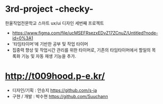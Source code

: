 # 3rd-project -checky-
한울직업전문학교 스마트 ux/ui 디자인 세번째 프로젝트
- https://www.figma.com/file/ucMSEFRsezxEDvZ17ZCnuZ/Untitled?node-id=0%3A1
- '타임타이머'에 기반한 공부 및 작업 타이머
- 집중력 향상 및 작업시간 관리를 위한 타이머로, 기존의 타임타이머에서 할일의 목록화 기능 및 자동 재생 기능을 추가.

# http://t009hood.p-e.kr/
- 디자인/기획 : 안승지 https://github.com/s-ja
- 구현 / 개발 : 박수현 https://github.com/Suuchann
